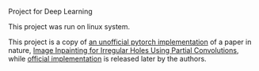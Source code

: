 Project for Deep Learning

This project was run on linux system.

This project is a copy of [an unofficial pytorch implementation](https://github.com/naoto0804/pytorch-inpainting-with-partial-conv) of a paper in nature, [Image Inpainting for Irregular Holes Using Partial Convolutions](https://arxiv.org/abs/1804.07723), while [official implementation](https://github.com/NVIDIA/partialconv) is released later by the authors.
